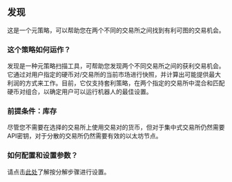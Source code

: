 
## 发现

这是一个元策略，可以帮助您在两个不同的交易所之间找到有利可图的交易机会。

### 这个策略如何运作？
发现是一种元策略扫描工具，可帮助您发现两个不同交易所之间的获利交易机会。它通过对用户指定的硬币对/交易所的当前市场进行快照，并计算出可能提供最大利润的方式来工作。目前，它仅支持套利策略，在两个指定的交易所中混合和匹配硬币对组合，以确定用户可以运行机器人的最佳设置。

### 前提条件：库存
尽管您不需要在选择的交易所上使用交易对的货币，但对于集中式交易所仍然需要API密钥，对于分散的交易所仍然需要有效的以太坊节点。

### 如何配置和设置参数？
请点击[此处](https://docs.hummingbot.io/strategies/discovery/#configuration-walkthrough)了解按分解步骤进行设置。